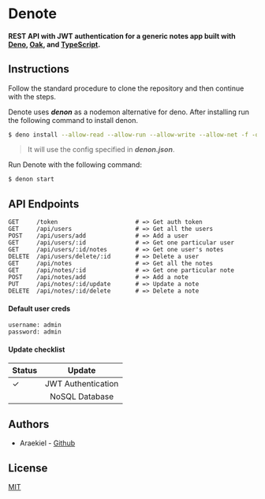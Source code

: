 # Denote

<h4>REST API with JWT authentication for a generic notes app built with <a href="https://deno.land/">Deno</a>, <a href="https://github.com/oakserver/oak">Oak</a>, and <a href="https://www.typescriptlang.org/">TypeScript</a>.</h4>

## Instructions

Follow the standard procedure to clone the repository and then continue with the steps.

Denote uses ***denon*** as a nodemon alternative for deno. After installing run the following command to install denon. 

```bash
$ deno install --allow-read --allow-run --allow-write --allow-net -f -q --unstable https://deno.land/x/denon@2.4.0/denon.ts
```

> It will use the config specified in ***denon.json***.

Run Denote with the following command:

```bash
$ denon start
```

## API Endpoints

```
GET     /token                      # => Get auth token
GET     /api/users                  # => Get all the users
POST    /api/users/add              # => Add a user
GET     /api/users/:id              # => Get one particular user
GET     /api/users/:id/notes        # => Get one user's notes
DELETE  /api/users/delete/:id       # => Delete a user
GET     /api/notes                  # => Get all the notes
GET     /api/notes/:id              # => Get one particular note
POST    /api/notes/add              # => Add a note
PUT     /api/notes/:id/update       # => Update a note
DELETE  /api/notes/:id/delete       # => Delete a note
```

#### Default user creds 

```
username: admin
password: admin
```

#### Update checklist

| Status |         Update         | 
|--------|:----------------------:|
|   ✓    |   JWT Authentication   |
|        |     NoSQL Database     | 


## Authors

- Araekiel - [Github](https://www.github.com/Araekiel)

## License 

[MIT](https://choosealicense.com/licenses/mit/)
